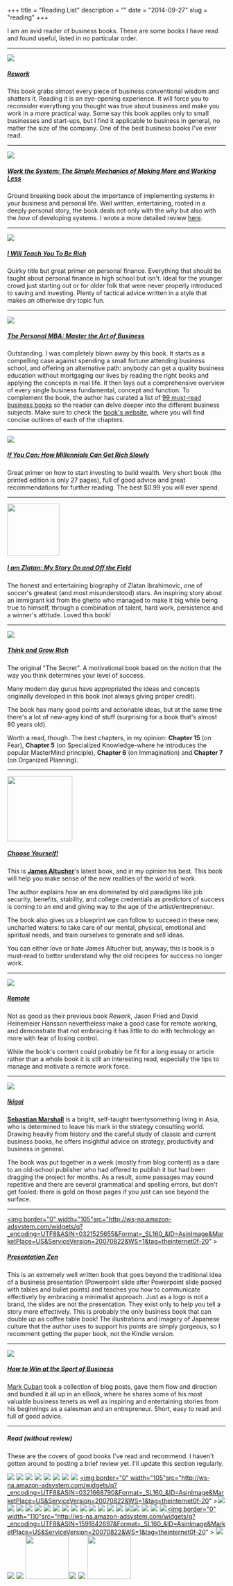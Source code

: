 +++
title = "Reading List"
description = ""
date = "2014-09-27"
slug = "reading"
+++

<p>I am an avid reader of business books. These are some books I have read and found useful, listed in no particular order.</p>

<hr />

<a href="http://www.amazon.com/gp/product/0307463745/ref=as_li_tf_il?ie=UTF8&camp=1789&creative=9325&creativeASIN=0307463745&linkCode=as2&tag=theinternet0f-20"><img border="0" src="http://ws-na.amazon-adsystem.com/widgets/q?_encoding=UTF8&ASIN=0307463745&Format=_SL160_&ID=AsinImage&MarketPlace=US&ServiceVersion=20070822&WS=1&tag=theinternet0f-20" ></a><img src="http://ir-na.amazon-adsystem.com/e/ir?t=theinternet0f-20&l=as2&o=1&a=0307463745" width="1" height="1" border="0" alt="" style="border:none !important; margin:0px !important;" />

<h5><a href="http://www.amazon.com/gp/product/0307463745/ref=as_li_tf_il?ie=UTF8&camp=1789&creative=9325&creativeASIN=0307463745&linkCode=as2&tag=theinternet0f-20">Rework</a></h5>
<p>This book grabs almost every piece of business conventional wisdom and shatters it. Reading it is an eye-opening experience. It will force you to reconsider everything  you thought was true about business and make you work in a more practical way. Some say this book applies only to small businesses and start-ups, but I find it applicable to business in general, no matter the size of the company. One of the best business books I've ever read.</p>

<hr />

<a href="http://www.amazon.com/gp/product/160832253X/ref=as_li_tl?ie=UTF8&camp=1789&creative=9325&creativeASIN=160832253X&linkCode=as2&tag=theinternet0f-20&linkId=2N5DPE2NZFU4HNYW"><img border="0" src="http://ws-na.amazon-adsystem.com/widgets/q?_encoding=UTF8&ASIN=160832253X&Format=_SL250_&ID=AsinImage&MarketPlace=US&ServiceVersion=20070822&WS=1&tag=theinternet0f-20" ></a><img src="http://ir-na.amazon-adsystem.com/e/ir?t=theinternet0f-20&l=as2&o=1&a=160832253X" width="1" height="1" border="0" alt="" style="border:none !important; margin:0px !important;" />

<h5><a href="http://www.amazon.com/gp/product/160832253X/ref=as_li_tl?ie=UTF8&camp=1789&creative=9325&creativeASIN=160832253X&linkCode=as2&tag=theinternet0f-20&linkId=O32RCXTRI2VEOFCO">Work the System: The Simple Mechanics of Making More and Working Less</a><img src="http://ir-na.amazon-adsystem.com/e/ir?t=theinternet0f-20&l=as2&o=1&a=160832253X" width="1" height="1" border="0" alt="" style="border:none !important; margin:0px !important;" />
</h5>
<p>Ground breaking book about the importance of implementing systems in your business and personal life. Well written, entertaining, rooted in a deeply personal story, the book deals not only with the <em>why</em> but also with the <em>how</em> of developing systems. I wrote a more detailed review <a href="http://www.mariosanchez.org/post/wts/">here</a>.</p>

<hr />

<a href="http://www.amazon.com/gp/product/0761147489/ref=as_li_tf_il?ie=UTF8&camp=1789&creative=9325&creativeASIN=0761147489&linkCode=as2&tag=theinternet0f-20"><img border="0" src="http://ws-na.amazon-adsystem.com/widgets/q?_encoding=UTF8&ASIN=0761147489&Format=_SL160_&ID=AsinImage&MarketPlace=US&ServiceVersion=20070822&WS=1&tag=theinternet0f-20" ></a><img src="http://ir-na.amazon-adsystem.com/e/ir?t=theinternet0f-20&l=as2&o=1&a=0761147489" width="1" height="1" border="0" alt="" style="border:none !important; margin:0px !important;" />

<h5><a href="http://www.amazon.com/gp/product/0761147489/ref=as_li_tf_il?ie=UTF8&camp=1789&creative=9325&creativeASIN=0761147489&linkCode=as2&tag=theinternet0f-20">I Will Teach You To Be Rich</a><img src="http://ir-na.amazon-adsystem.com/e/ir?t=theinternet0f-20&l=as2&o=1&a=1591845572" width="1" height="1" border="0" alt="" style="border:none !important; margin:0px !important;" /></h5>

<p>Quirky title but great primer on personal finance. Everything that should be taught about personal finance in high school but isn't. Ideal for the younger crowd just starting out or for older folk that were never properly introduced to saving and investing. Plenty of tactical advice written in a style that makes an otherwise dry topic fun.</p>

<hr />

<a href="http://www.amazon.com/gp/product/1591845572/ref=as_li_tf_il?ie=UTF8&camp=1789&creative=9325&creativeASIN=1591845572&linkCode=as2&tag=theinternet0f-20"><img border="0" src="http://ws-na.amazon-adsystem.com/widgets/q?_encoding=UTF8&ASIN=1591845572&Format=_SL160_&ID=AsinImage&MarketPlace=US&ServiceVersion=20070822&WS=1&tag=theinternet0f-20" ></a><img src="http://ir-na.amazon-adsystem.com/e/ir?t=theinternet0f-20&l=as2&o=1&a=1591845572" width="1" height="1" border="0" alt="" style="border:none !important; margin:0px !important;" />

<h5><a href="http://www.amazon.com/gp/product/1591845572/ref=as_li_tl?ie=UTF8&camp=1789&creative=9325&creativeASIN=1591845572&linkCode=as2&tag=theinternet0f-20&linkId=HKVWWQAWVT2WZ2MH">The Personal MBA: Master the Art of Business</a><img src="http://ir-na.amazon-adsystem.com/e/ir?t=theinternet0f-20&l=as2&o=1&a=1591845572" width="1" height="1" border="0" alt="" style="border:none !important; margin:0px !important;" /></h5>

<p>Outstanding. I was completely blown away by this book. It starts as a compelling case against spending a small fortune attending business school, and offering an alternative path: anybody can get a quality business education without mortgaging our lives by reading the right books and applying the concepts in real life. It then lays out a comprehensive overview of every single business fundamental, concept and function. To complement the book, the author has curated a list of <a href="http://personalmba.com/best-business-books/">99 must-read business books</a> so the reader can delve deeper into the different business subjects. Make sure to check the <a href="http://book.personalmba.com">book's website</a>, where you will find concise outlines of each of the chapters.</p>

<hr />

<a href="http://www.amazon.com/gp/product/B00JCC5JKI/ref=as_li_tl?ie=UTF8&camp=1789&creative=9325&creativeASIN=B00JCC5JKI&linkCode=as2&tag=theinternet0f-20&linkId=M4EIJYL7C3EZLRLK"><img border="0" src="http://ws-na.amazon-adsystem.com/widgets/q?_encoding=UTF8&ASIN=B00JCC5JKI&Format=_SL250_&ID=AsinImage&MarketPlace=US&ServiceVersion=20070822&WS=1&tag=theinternet0f-20" ></a><img src="http://ir-na.amazon-adsystem.com/e/ir?t=theinternet0f-20&l=as2&o=1&a=B00JCC5JKI" width="1" height="1" border="0" alt="" style="border:none !important; margin:0px !important;" />

<h5><a href="http://www.amazon.com/gp/product/B00JCC5JKI/ref=as_li_tl?ie=UTF8&camp=1789&creative=9325&creativeASIN=B00JCC5JKI&linkCode=as2&tag=theinternet0f-20&linkId=HGQHHGB2E44KTGWS">If You Can: How Millennials Can Get Rich Slowly</a></h5>
<p>Great primer on how to start investing to build wealth. Very short book (the printed edition is only 27 pages), full of good advice and great recommendations for further reading. The best $0.99 you will ever spend.</p>

<hr />

<a href="http://www.amazon.com/gp/product/081298692X/ref=as_li_tl?ie=UTF8&camp=1789&creative=9325&creativeASIN=081298692X&linkCode=as2&tag=theinternet0f-20&linkId=ZX5CH2BQUYOFU2QH"><img border="0" src="http://ws-na.amazon-adsystem.com/widgets/q?_encoding=UTF8&ASIN=081298692X&Format=_SL250_&ID=AsinImage&MarketPlace=US&ServiceVersion=20070822&WS=1&tag=theinternet0f-20" width="120"></a><img src="http://ir-na.amazon-adsystem.com/e/ir?t=theinternet0f-20&l=as2&o=1&a=081298692X" width="1" height="1" border="0" alt="" style="border:none !important; margin:0px !important;" />

<h5><a href="http://www.amazon.com/gp/product/081298692X/ref=as_li_tl?ie=UTF8&camp=1789&creative=9325&creativeASIN=081298692X&linkCode=as2&tag=theinternet0f-20&linkId=ZX5CH2BQUYOFU2QH">I am Zlatan: My Story On and Off the Field</a></h5>
<p>The honest and entertaining biography of Zlatan Ibrahimovic, one of soccer's greatest (and most misunderstood) stars. An inspiring story about an immigrant kid from the ghetto who managed to make it big while being true to himself, through a combination of talent, hard work, persistence and a winner's attitude. Loved this book!</p>

<hr />

<a href="http://www.amazon.com/gp/product/1585424331/ref=as_li_qf_sp_asin_il?ie=UTF8&camp=1789&creative=9325&creativeASIN=1585424331&linkCode=as2&tag=theinternet0f-20"><img border="0" src="http://ws-na.amazon-adsystem.com/widgets/q?_encoding=UTF8&ASIN=1585424331&Format=_SL160_&ID=AsinImage&MarketPlace=US&ServiceVersion=20070822&WS=1&tag=theinternet0f-20" ></a><img src="http://ir-na.amazon-adsystem.com/e/ir?t=theinternet0f-20&l=as2&o=1&a=1585424331" width="1" height="1" border="0" alt="" style="border:none !important; margin:0px !important;" />

<h5><a href="http://www.amazon.com/gp/product/1585424331/ref=as_li_tl?ie=UTF8&camp=1789&creative=9325&creativeASIN=1585424331&linkCode=as2&tag=theinternet0f-20&linkId=Y2GWPBNXBDDCH52X">Think and Grow Rich</a>
</h5>
<p>The original "The Secret". A motivational book based on the notion that the way you think determines your level of success.</p><p> Many modern day gurus have appropriated the ideas and concepts originally developed in this book (not always giving proper credit). </p><p>The book has many good points and actionable ideas, but at the same time there's a lot of new-agey kind of stuff (surprising for a book that's almost 80 years old).</p><p>  Worth a read, though. The best chapters, in my opinion: <strong>Chapter 15</strong> (on Fear), <strong>Chapter 5</strong> (on Specialized Knowledge-where he introduces the popular MasterMind principle), <strong>Chapter 6</strong> (on Immagination) and <strong>Chapter 7</strong> (on Organized Planning).</p>


<hr />


<a href="http://www.amazon.com/gp/product/1490313370/ref=as_li_tf_il?ie=UTF8&camp=1789&creative=9325&creativeASIN=1490313370&linkCode=as2&tag=theinternet0f-20"><img border="0" src="http://ecx.images-amazon.com/images/I/71w-fDq5-1L.jpg?_encoding=UTF8&ASIN=1490313370&Format=_SL160_&ID=AsinImage&MarketPlace=US&ServiceVersion=20070822&WS=1&tag=theinternet0f-20" width="150" ></a><img src="http://ir-na.amazon-adsystem.com/e/ir?t=theinternet0f-20&l=as2&o=1&a=1490313370" width="1" height="1" border="0" alt="" style="border:none !important; margin:0px !important;" />

<h5><a href="http://www.amazon.com/gp/product/1490313370/ref=as_li_tf_il?ie=UTF8&camp=1789&creative=9325&creativeASIN=1490313370&linkCode=as2&tag=theinternet0f-20">Choose Yourself!</a></h5>
<p>This is <strong><a href="http://www.jamesaltucher.com">James Altucher</a></strong>'s latest book, and in my opinion his best.  This book will help you make sense of the new realities of the world of work.</p><p>The author explains how an era dominated by old paradigms like job security, benefits, stability, and college credentials as predictors of success is coming to an end and giving way to the age of the artist/entrepreneur.</p><p>The book also gives us a blueprint we can follow to succeed in these new, uncharted waters: to take care of our mental, physical, emotional and spiritual needs, and train ourselves to generate and sell ideas.</p><p>You can either love or hate James Altucher but, anyway, this is book is a must-read to better understand why the old recipees for success no longer work. </p>

<hr />

<a href="http://www.amazon.com/gp/product/0804137501/ref=as_li_qf_sp_asin_il?ie=UTF8&camp=1789&creative=9325&creativeASIN=0804137501&linkCode=as2&tag=theinternet0f-20"><img border="0" src="http://ws-na.amazon-adsystem.com/widgets/q?_encoding=UTF8&ASIN=0804137501&Format=_SL160_&ID=AsinImage&MarketPlace=US&ServiceVersion=20070822&WS=1&tag=theinternet0f-20" ></a><img src="http://ir-na.amazon-adsystem.com/e/ir?t=theinternet0f-20&l=as2&o=1&a=0804137501" width="1" height="1" border="0" alt="" style="border:none !important; margin:0px !important;" />

<h5><a href="http://www.amazon.com/gp/product/0804137501/ref=as_li_qf_sp_asin_il?ie=UTF8&camp=1789&creative=9325&creativeASIN=0804137501&linkCode=as2&tag=theinternet0f-20">Remote</a></h5>
<p>Not as good as their previous book <em>Rework</em>, Jason Fried and David Heinemeier Hansson nevertheless make a good case for remote working, and demonstrate that not embracing it has little to do with technology an more with fear of losing control.</p><p>While the book's content could probably be fit for a long essay or article rather than a whole book it is still an interesting read, especially the tips to manage and motivate a remote work force.</p>

<hr />

<a href="http://www.amazon.com/gp/product/B006M9T8NI/ref=as_li_tf_il?ie=UTF8&camp=1789&creative=9325&creativeASIN=B006M9T8NI&linkCode=as2&tag=theinternet0f-20"><img border="0" src="http://ws-na.amazon-adsystem.com/widgets/q?_encoding=UTF8&ASIN=B006M9T8NI&Format=_SL160_&ID=AsinImage&MarketPlace=US&ServiceVersion=20070822&WS=1&tag=theinternet0f-20" ></a><img src="http://ir-na.amazon-adsystem.com/e/ir?t=theinternet0f-20&l=as2&o=1&a=B006M9T8NI" width="1" height="1" border="0" alt="" style="border:none !important; margin:0px !important;" />
<h5><a href="http://www.amazon.com/gp/product/B006M9T8NI/ref=as_li_tf_il?ie=UTF8&camp=1789&creative=9325&creativeASIN=B006M9T8NI&linkCode=as2&tag=theinternet0f-20">Ikigai</a></h5>
<p><strong><a href="http://www.sebastianmarshall.com">Sebastian Marshall</a></strong> is a bright, self-taught twentysomething living in Asia, who is determined to leave his mark in the strategy consulting world. Drawing heavily from history and the careful study of classic and current business books, he offers insightful advice on strategy, productivity and business in general.</p><p>The book was put together in a week (mostly from blog content) as a dare to an old-school publisher who had offered to publish it but had been dragging the project for months.  As a result, some passages may sound repetitive and there are several grammatical and spelling errors, but don't get fooled: there is gold on those pages if you just can see beyond the surface.</p>

<hr />

<a href="http://www.amazon.com/gp/product/0321525655/ref=as_li_tf_il?ie=UTF8&camp=1789&creative=9325&creativeASIN=0321525655&linkCode=as2&tag=theinternet0f-20"><img border="0"  width="105"src="http://ws-na.amazon-adsystem.com/widgets/q?_encoding=UTF8&ASIN=0321525655&Format=_SL160_&ID=AsinImage&MarketPlace=US&ServiceVersion=20070822&WS=1&tag=theinternet0f-20" ></a><img src="http://ir-na.amazon-adsystem.com/e/ir?t=theinternet0f-20&l=as2&o=1&a=0321525655" width="1" height="1" border="0" alt="" style="border:none !important; margin:0px !important;" />

<h5><a href="http://www.amazon.com/gp/product/1626810915/ref=as_li_tf_il?ie=UTF8&camp=1789&creative=9325&creativeASIN=1626810915&linkCode=as2&tag=theinternet0f-20">Presentation Zen</a></h5>
<p>This is an extremely well written book that goes beyond the traditional idea of a business presentation (Powerpoint slide after Powerpoint slide packed with tables and bullet points) and teaches you how to communicate effectively by embracing a minimalist approach. Just as a logo is not a brand, the slides are not the presentation. They exist only to help you tell a story more effectively. This is probably the only business book that can double up as coffee table book! The illustrations and imagery of Japanese culture that the author uses to support his points are simply gorgeous, so I recomment getting the paper book, not the Kindle version.</p>

<hr />

<a href="http://www.amazon.com/gp/product/1626810915/ref=as_li_tf_il?ie=UTF8&camp=1789&creative=9325&creativeASIN=1626810915&linkCode=as2&tag=theinternet0f-20"><img border="0" src="http://ws-na.amazon-adsystem.com/widgets/q?_encoding=UTF8&ASIN=1626810915&Format=_SL160_&ID=AsinImage&MarketPlace=US&ServiceVersion=20070822&WS=1&tag=theinternet0f-20" ></a><img src="http://ir-na.amazon-adsystem.com/e/ir?t=theinternet0f-20&l=as2&o=1&a=1626810915" width="1" height="1" border="0" alt="" style="border:none !important; margin:0px !important;" />
<h5><a href="http://www.amazon.com/gp/product/1626810915/ref=as_li_tf_il?ie=UTF8&camp=1789&creative=9325&creativeASIN=1626810915&linkCode=as2&tag=theinternet0f-20">How to Win at the Sport of Business</a></h5>
<p><a href="http://www.blogmaverick.com">Mark Cuban</a> took a collection of blog posts, gave them flow and direction and bundled it all up in an eBook, where he shares some of his most valuable business tenets as well as inspiring and entertaining stories from his beginnings as a salesman and an entrepreneur.  Short, easy to read and full of good advice.</p>

<hr />

<h5>Read (without review)</h5>
<p>These are the covers of good books I've read and recommend. I haven't gotten around to posting a brief review yet. I'll update this section regularly.</p>


<a href="http://www.amazon.com/gp/product/0887304729/ref=as_li_tf_il?ie=UTF8&camp=1789&creative=9325&creativeASIN=0887304729&linkCode=as2&tag=theinternet0f-20"><img border="0" src="http://ws-na.amazon-adsystem.com/widgets/q?_encoding=UTF8&ASIN=0887304729&Format=_SL160_&ID=AsinImage&MarketPlace=US&ServiceVersion=20070822&WS=1&tag=theinternet0f-20" ></a><img src="http://ir-na.amazon-adsystem.com/e/ir?t=theinternet0f-20&l=as2&o=1&a=0887304729" width="1" height="1" border="0" alt="" style="border:none !important; margin:0px !important;" /> <a href="http://www.amazon.com/gp/product/1612680011/ref=as_li_tf_il?ie=UTF8&camp=1789&creative=9325&creativeASIN=1612680011&linkCode=as2&tag=theinternet0f-20"><img border="0" src="http://ws-na.amazon-adsystem.com/widgets/q?_encoding=UTF8&ASIN=1612680011&Format=_SL160_&ID=AsinImage&MarketPlace=US&ServiceVersion=20070822&WS=1&tag=theinternet0f-20" ></a><img src="http://ir-na.amazon-adsystem.com/e/ir?t=theinternet0f-20&l=as2&o=1&a=1612680011" width="1" height="1" border="0" alt="" style="border:none !important; margin:0px !important;" /> <a href="http://www.amazon.com/gp/product/1612680054/ref=as_li_tf_il?ie=UTF8&camp=1789&creative=9325&creativeASIN=1612680054&linkCode=as2&tag=theinternet0f-20"><img border="0" src="http://ws-na.amazon-adsystem.com/widgets/q?_encoding=UTF8&ASIN=1612680054&Format=_SL160_&ID=AsinImage&MarketPlace=US&ServiceVersion=20070822&WS=1&tag=theinternet0f-20" ></a><img src="http://ir-na.amazon-adsystem.com/e/ir?t=theinternet0f-20&l=as2&o=1&a=1612680054" width="1" height="1" border="0" alt="" style="border:none !important; margin:0px !important;" /> <a href="http://www.amazon.com/gp/product/B00BUWAUX4/ref=as_li_tf_il?ie=UTF8&camp=1789&creative=9325&creativeASIN=B00BUWAUX4&linkCode=as2&tag=theinternet0f-20"><img border="0" src="http://ws-na.amazon-adsystem.com/widgets/q?_encoding=UTF8&ASIN=B00BUWAUX4&Format=_SL160_&ID=AsinImage&MarketPlace=US&ServiceVersion=20070822&WS=1&tag=theinternet0f-20" ></a><img src="http://ir-na.amazon-adsystem.com/e/ir?t=theinternet0f-20&l=as2&o=1&a=B00BUWAUX4" width="1" height="1" border="0" alt="" style="border:none !important; margin:0px !important;" /> <a href="http://www.amazon.com/gp/product/1591844096/ref=as_li_tf_il?ie=UTF8&camp=1789&creative=9325&creativeASIN=1591844096&linkCode=as2&tag=theinternet0f-20"><img border="0" src="http://ws-na.amazon-adsystem.com/widgets/q?_encoding=UTF8&ASIN=1591844096&Format=_SL160_&ID=AsinImage&MarketPlace=US&ServiceVersion=20070822&WS=1&tag=theinternet0f-20" ></a><img src="http://ir-na.amazon-adsystem.com/e/ir?t=theinternet0f-20&l=as2&o=1&a=1591844096" width="1" height="1" border="0" alt="" style="border:none !important; margin:0px !important;" />   <a  href="http://www.amazon.com/gp/product/0321704452/ref=as_li_tf_il?ie=UTF8&camp=1789&creative=9325&creativeASIN=0321704452&linkCode=as2&tag=theinternet0f-20"><img border="0" src="http://ws-na.amazon-adsystem.com/widgets/q?_encoding=UTF8&ASIN=0321704452&Format=_SL160_&ID=AsinImage&MarketPlace=US&ServiceVersion=20070822&WS=1&tag=theinternet0f-20" ></a><img src="http://ir-na.amazon-adsystem.com/e/ir?t=theinternet0f-20&l=as2&o=1&a=0321704452" width="1" height="1" border="0" alt="" style="border:none !important; margin:0px !important;" /> <a href="http://www.amazon.com/gp/product/0060731338/ref=as_li_tf_il?ie=UTF8&camp=1789&creative=9325&creativeASIN=0060731338&linkCode=as2&tag=theinternet0f-20"><img border="0" padding="15px" src="http://ws-na.amazon-adsystem.com/widgets/q?_encoding=UTF8&ASIN=0060731338&Format=_SL160_&ID=AsinImage&MarketPlace=US&ServiceVersion=20070822&WS=1&tag=theinternet0f-20" ></a><img src="http://ir-na.amazon-adsystem.com/e/ir?t=theinternet0f-20&l=as2&o=1&a=0060731338" width="1" height="1" border="0" alt="" style="border:none !important; margin:0px !important;" /> <a href="http://www.amazon.com/gp/product/1118232607/ref=as_li_tf_il?ie=UTF8&camp=1789&creative=9325&creativeASIN=1118232607&linkCode=as2&tag=theinternet0f-20"><img border="0" src="http://ws-na.amazon-adsystem.com/widgets/q?_encoding=UTF8&ASIN=1118232607&Format=_SL160_&ID=AsinImage&MarketPlace=US&ServiceVersion=20070822&WS=1&tag=theinternet0f-20" ></a><img src="http://ir-na.amazon-adsystem.com/e/ir?t=theinternet0f-20&l=as2&o=1&a=1118232607" width="1" height="1" border="0" alt="" style="border:none !important; margin:0px !important;" /> <a href="http://www.amazon.com/gp/product/0321668790/ref=as_li_tf_il?ie=UTF8&camp=1789&creative=9325&creativeASIN=0321668790&linkCode=as2&tag=theinternet0f-20"><img border="0" width="105"src="http://ws-na.amazon-adsystem.com/widgets/q?_encoding=UTF8&ASIN=0321668790&Format=_SL160_&ID=AsinImage&MarketPlace=US&ServiceVersion=20070822&WS=1&tag=theinternet0f-20" ></a><img src="http://ir-na.amazon-adsystem.com/e/ir?t=theinternet0f-20&l=as2&o=1&a=0321668790" width="1" height="1" border="0" alt="" style="border:none !important; margin:0px !important;" /><a href="http://www.amazon.com/gp/product/1591843847/ref=as_li_tf_il?ie=UTF8&camp=1789&creative=9325&creativeASIN=1591843847&linkCode=as2&tag=theinternet0f-20"><img border="0" src="http://ws-na.amazon-adsystem.com/widgets/q?_encoding=UTF8&ASIN=1591843847&Format=_SL160_&ID=AsinImage&MarketPlace=US&ServiceVersion=20070822&WS=1&tag=theinternet0f-20" ></a><img src="http://ir-na.amazon-adsystem.com/e/ir?t=theinternet0f-20&l=as2&o=1&a=1591843847" width="1" height="1" border="0" alt="" style="border:none !important; margin:0px !important;" /> <a href="http://www.amazon.com/gp/product/1403984905/ref=as_li_tf_il?ie=UTF8&camp=1789&creative=9325&creativeASIN=1403984905&linkCode=as2&tag=theinternet0f-20"><img border="0" src="http://ws-na.amazon-adsystem.com/widgets/q?_encoding=UTF8&ASIN=1403984905&Format=_SL160_&ID=AsinImage&MarketPlace=US&ServiceVersion=20070822&WS=1&tag=theinternet0f-20" ></a><img src="http://ir-na.amazon-adsystem.com/e/ir?t=theinternet0f-20&l=as2&o=1&a=1403984905" width="1" height="1" border="0" alt="" style="border:none !important; margin:0px !important;" /> <a href="http://www.amazon.com/gp/product/0321426770/ref=as_li_tf_il?ie=UTF8&camp=1789&creative=9325&creativeASIN=0321426770&linkCode=as2&tag=theinternet0f-20"><img border="0" src="http://ws-na.amazon-adsystem.com/widgets/q?_encoding=UTF8&ASIN=0321426770&Format=_SL160_&ID=AsinImage&MarketPlace=US&ServiceVersion=20070822&WS=1&tag=theinternet0f-20" ></a><img src="http://ir-na.amazon-adsystem.com/e/ir?t=theinternet0f-20&l=as2&o=1&a=0321426770" width="1" height="1" border="0" alt="" style="border:none !important; margin:0px !important;" /> <a href="http://www.amazon.com/gp/product/0321348109/ref=as_li_tf_il?ie=UTF8&camp=1789&creative=9325&creativeASIN=0321348109&linkCode=as2&tag=theinternet0f-20"><img border="0" src="http://ws-na.amazon-adsystem.com/widgets/q?_encoding=UTF8&ASIN=0321348109&Format=_SL160_&ID=AsinImage&MarketPlace=US&ServiceVersion=20070822&WS=1&tag=theinternet0f-20" ></a><img src="http://ir-na.amazon-adsystem.com/e/ir?t=theinternet0f-20&l=as2&o=1&a=0321348109" width="1" height="1" border="0" alt="" style="border:none !important; margin:0px !important;" /> <a href="http://www.amazon.com/gp/product/0307463745/ref=as_li_tf_il?ie=UTF8&camp=1789&creative=9325&creativeASIN=0307463745&linkCode=as2&tag=theinternet0f-20"><img border="0" src="http://ws-na.amazon-adsystem.com/widgets/q?_encoding=UTF8&ASIN=0307463745&Format=_SL160_&ID=AsinImage&MarketPlace=US&ServiceVersion=20070822&WS=1&tag=theinternet0f-20" ></a><img src="http://ir-na.amazon-adsystem.com/e/ir?t=theinternet0f-20&l=as2&o=1&a=0307463745" width="1" height="1" border="0" alt="" style="border:none !important; margin:0px !important;" /> <a href="http://www.amazon.com/gp/product/0061914177/ref=as_li_tf_il?ie=UTF8&camp=1789&creative=9325&creativeASIN=0061914177&linkCode=as2&tag=theinternet0f-20"><img border="0" src="http://ws-na.amazon-adsystem.com/widgets/q?_encoding=UTF8&ASIN=0061914177&Format=_SL160_&ID=AsinImage&MarketPlace=US&ServiceVersion=20070822&WS=1&tag=theinternet0f-20" ></a><img src="http://ir-na.amazon-adsystem.com/e/ir?t=theinternet0f-20&l=as2&o=1&a=0061914177" width="1" height="1" border="0" alt="" style="border:none !important; margin:0px !important;" /> <a href="http://www.amazon.com/gp/product/0061914185/ref=as_li_tf_il?ie=UTF8&camp=1789&creative=9325&creativeASIN=0061914185&linkCode=as2&tag=theinternet0f-20"><img border="0" src="http://ws-na.amazon-adsystem.com/widgets/q?_encoding=UTF8&ASIN=0061914185&Format=_SL160_&ID=AsinImage&MarketPlace=US&ServiceVersion=20070822&WS=1&tag=theinternet0f-20" ></a><img src="http://ir-na.amazon-adsystem.com/e/ir?t=theinternet0f-20&l=as2&o=1&a=0061914185" width="1" height="1" border="0" alt="" style="border:none !important; margin:0px !important;" /> <a href="http://www.amazon.com/gp/product/1936719118/ref=as_li_tf_il?ie=UTF8&camp=1789&creative=9325&creativeASIN=1936719118&linkCode=as2&tag=theinternet0f-20"><img border="0" src="http://ws-na.amazon-adsystem.com/widgets/q?_encoding=UTF8&ASIN=1936719118&Format=_SL160_&ID=AsinImage&MarketPlace=US&ServiceVersion=20070822&WS=1&tag=theinternet0f-20" ></a><img src="http://ir-na.amazon-adsystem.com/e/ir?t=theinternet0f-20&l=as2&o=1&a=1936719118" width="1" height="1" border="0" alt="" style="border:none !important; margin:0px !important;" />  <a href="http://www.amazon.com/gp/product/1591842336/ref=as_li_tf_il?ie=UTF8&camp=1789&creative=9325&creativeASIN=1591842336&linkCode=as2&tag=theinternet0f-20"><img border="0" src="http://ws-na.amazon-adsystem.com/widgets/q?_encoding=UTF8&ASIN=1591842336&Format=_SL160_&ID=AsinImage&MarketPlace=US&ServiceVersion=20070822&WS=1&tag=theinternet0f-20" ></a><img src="http://ir-na.amazon-adsystem.com/e/ir?t=theinternet0f-20&l=as2&o=1&a=1591842336" width="1" height="1" border="0" alt="" style="border:none !important; margin:0px !important;" /> <a href="http://www.amazon.com/gp/product/0071373586/ref=as_li_tf_il?ie=UTF8&camp=1789&creative=9325&creativeASIN=0071373586&linkCode=as2&tag=theinternet0f-20"><img border="0" src="http://ws-na.amazon-adsystem.com/widgets/q?_encoding=UTF8&ASIN=0071373586&Format=_SL160_&ID=AsinImage&MarketPlace=US&ServiceVersion=20070822&WS=1&tag=theinternet0f-20" ></a><img src="http://ir-na.amazon-adsystem.com/e/ir?t=theinternet0f-20&l=as2&o=1&a=0071373586" width="1" height="1" border="0" alt="" style="border:none !important; margin:0px !important;" /> <a href="http://www.amazon.com/gp/product/1451655312/ref=as_li_tf_il?ie=UTF8&camp=1789&creative=9325&creativeASIN=1451655312&linkCode=as2&tag=theinternet0f-20"><img border="0" src="http://ws-na.amazon-adsystem.com/widgets/q?_encoding=UTF8&ASIN=1451655312&Format=_SL160_&ID=AsinImage&MarketPlace=US&ServiceVersion=20070822&WS=1&tag=theinternet0f-20" ></a><img src="http://ir-na.amazon-adsystem.com/e/ir?t=theinternet0f-20&l=as2&o=1&a=1451655312" width="1" height="1" border="0" alt="" style="border:none !important; margin:0px !important;" /> <a href="http://www.amazon.com/gp/product/0425232840/ref=as_li_tf_il?ie=UTF8&camp=1789&creative=9325&creativeASIN=0425232840&linkCode=as2&tag=theinternet0f-20"><img border="0" src="http://ws-na.amazon-adsystem.com/widgets/q?_encoding=UTF8&ASIN=0425232840&Format=_SL160_&ID=AsinImage&MarketPlace=US&ServiceVersion=20070822&WS=1&tag=theinternet0f-20" ></a><img src="http://ir-na.amazon-adsystem.com/e/ir?t=theinternet0f-20&l=as2&o=1&a=0425232840" width="1" height="1" border="0" alt="" style="border:none !important; margin:0px !important;" /> <a href="http://www.amazon.com/gp/product/1591844908/ref=as_li_tf_il?ie=UTF8&camp=1789&creative=9325&creativeASIN=1591844908&linkCode=as2&tag=theinternet0f-20"><img border="0" src="http://ws-na.amazon-adsystem.com/widgets/q?_encoding=UTF8&ASIN=1591844908&Format=_SL160_&ID=AsinImage&MarketPlace=US&ServiceVersion=20070822&WS=1&tag=theinternet0f-20" ></a><img src="http://ir-na.amazon-adsystem.com/e/ir?t=theinternet0f-20&l=as2&o=1&a=1591844908" width="1" height="1" border="0" alt="" style="border:none !important; margin:0px !important;" /> <a href="http://www.amazon.com/gp/product/1591846072/ref=as_li_tf_il?ie=UTF8&camp=1789&creative=9325&creativeASIN=1591846072&linkCode=as2&tag=theinternet0f-20"><img border="0" src="http://ws-na.amazon-adsystem.com/widgets/q?_encoding=UTF8&ASIN=1591846072&Format=_SL160_&ID=AsinImage&MarketPlace=US&ServiceVersion=20070822&WS=1&tag=theinternet0f-20" ></a><img src="http://ir-na.amazon-adsystem.com/e/ir?t=theinternet0f-20&l=as2&o=1&a=1591846072" width="1" height="1" border="0" alt="" style="border:none !important; margin:0px !important;" /> <a href="http://www.amazon.com/gp/product/1591841666/ref=as_li_tf_il?ie=UTF8&camp=1789&creative=9325&creativeASIN=1591841666&linkCode=as2&tag=theinternet0f-20"><img border="0" src="http://ws-na.amazon-adsystem.com/widgets/q?_encoding=UTF8&ASIN=1591841666&Format=_SL160_&ID=AsinImage&MarketPlace=US&ServiceVersion=20070822&WS=1&tag=theinternet0f-20" ></a><img src="http://ir-na.amazon-adsystem.com/e/ir?t=theinternet0f-20&l=as2&o=1&a=1591841666" width="1" height="1" border="0" alt="" style="border:none !important; margin:0px !important;" /><a href="http://www.amazon.com/gp/product/0814406815/ref=as_li_tf_il?ie=UTF8&camp=1789&creative=9325&creativeASIN=0814406815&linkCode=as2&tag=theinternet0f-20"><img border="0" src="http://ws-na.amazon-adsystem.com/widgets/q?_encoding=UTF8&ASIN=0814406815&Format=_SL160_&ID=AsinImage&MarketPlace=US&ServiceVersion=20070822&WS=1&tag=theinternet0f-20" ></a><img src="http://ir-na.amazon-adsystem.com/e/ir?t=theinternet0f-20&l=as2&o=1&a=0814406815" width="1" height="1" border="0" alt="" style="border:none !important; margin:0px !important;" /> <a href="http://www.amazon.com/gp/product/1400064287/ref=as_li_tf_il?ie=UTF8&camp=1789&creative=9325&creativeASIN=1400064287&linkCode=as2&tag=theinternet0f-20"><img border="0" src="http://ws-na.amazon-adsystem.com/widgets/q?_encoding=UTF8&ASIN=1400064287&Format=_SL160_&ID=AsinImage&MarketPlace=US&ServiceVersion=20070822&WS=1&tag=theinternet0f-20" ></a><img src="http://ir-na.amazon-adsystem.com/e/ir?t=theinternet0f-20&l=as2&o=1&a=1400064287" width="1" height="1" border="0" alt="" style="border:none !important; margin:0px !important;" /> <a href="http://www.amazon.com/gp/product/B00A16VVX8/ref=as_li_tf_il?ie=UTF8&camp=1789&creative=9325&creativeASIN=B00A16VVX8&linkCode=as2&tag=theinternet0f-20"><img border="0" src="http://ws-na.amazon-adsystem.com/widgets/q?_encoding=UTF8&ASIN=B00A16VVX8&Format=_SL160_&ID=AsinImage&MarketPlace=US&ServiceVersion=20070822&WS=1&tag=theinternet0f-20" ></a><img src="http://ir-na.amazon-adsystem.com/e/ir?t=theinternet0f-20&l=as2&o=1&a=B00A16VVX8" width="1" height="1" border="0" alt="" style="border:none !important; margin:0px !important;" /> <a href="http://www.amazon.com/gp/product/1591845572/ref=as_li_tf_il?ie=UTF8&camp=1789&creative=9325&creativeASIN=1591845572&linkCode=as2&tag=theinternet0f-20"><img border="0" src="http://ws-na.amazon-adsystem.com/widgets/q?_encoding=UTF8&ASIN=1591845572&Format=_SL160_&ID=AsinImage&MarketPlace=US&ServiceVersion=20070822&WS=1&tag=theinternet0f-20" ></a><img src="http://ir-na.amazon-adsystem.com/e/ir?t=theinternet0f-20&l=as2&o=1&a=1591845572" width="1" height="1" border="0" alt="" style="border:none !important; margin:0px !important;" /><a href="http://www.amazon.com/gp/product/1591842697/ref=as_li_tf_il?ie=UTF8&camp=1789&creative=9325&creativeASIN=1591842697&linkCode=as2&tag=theinternet0f-20"><img border="0" width="110"src="http://ws-na.amazon-adsystem.com/widgets/q?_encoding=UTF8&ASIN=1591842697&Format=_SL160_&ID=AsinImage&MarketPlace=US&ServiceVersion=20070822&WS=1&tag=theinternet0f-20" ></a><img src="http://ir-na.amazon-adsystem.com/e/ir?t=theinternet0f-20&l=as2&o=1&a=1591842697" width="1" height="1" border="0" alt="" style="border:none !important; margin:0px !important;" /> <a href="http://www.amazon.com/gp/product/0230120512/ref=as_li_tf_il?ie=UTF8&camp=1789&creative=9325&creativeASIN=0230120512&linkCode=as2&tag=theinternet0f-20"><img border="0" src="http://ws-na.amazon-adsystem.com/widgets/q?_encoding=UTF8&ASIN=0230120512&Format=_SL160_&ID=AsinImage&MarketPlace=US&ServiceVersion=20070822&WS=1&tag=theinternet0f-20" ></a><img src="http://ir-na.amazon-adsystem.com/e/ir?t=theinternet0f-20&l=as2&o=1&a=0230120512" width="1" height="1" border="0" alt="" style="border:none !important; margin:0px !important;" /> <a href="http://www.amazon.com/gp/product/1905264429/ref=as_li_tf_il?ie=UTF8&camp=1789&creative=9325&creativeASIN=1905264429&linkCode=as2&tag=theinternet0f-20"><img border="0" src="http://ws-na.amazon-adsystem.com/widgets/q?_encoding=UTF8&ASIN=1905264429&Format=_SL160_&ID=AsinImage&MarketPlace=US&ServiceVersion=20070822&WS=1&tag=theinternet0f-20" ></a><img src="http://ir-na.amazon-adsystem.com/e/ir?t=theinternet0f-20&l=as2&o=1&a=1905264429" width="1" height="1" border="0" alt="" style="border:none !important; margin:0px !important;" /> <a href="http://www.amazon.com/gp/product/0142000280/ref=as_li_tf_il?ie=UTF8&camp=1789&creative=9325&creativeASIN=0142000280&linkCode=as2&tag=theinternet0f-20"><img border="0" src="http://ws-na.amazon-adsystem.com/widgets/q?_encoding=UTF8&ASIN=0142000280&Format=_SL160_&ID=AsinImage&MarketPlace=US&ServiceVersion=20070822&WS=1&tag=theinternet0f-20" ></a><img src="http://ir-na.amazon-adsystem.com/e/ir?t=theinternet0f-20&l=as2&o=1&a=0142000280" width="1" height="1" border="0" alt="" style="border:none !important; margin:0px !important;" /> <a href="http://www.amazon.com/gp/product/1938793064/ref=as_li_tl?ie=UTF8&camp=1789&creative=9325&creativeASIN=1938793064&linkCode=as2&tag=theinternet0f-20&linkId=6LXDBNSDYNY6VIRG"><img border="0" src="http://ws-na.amazon-adsystem.com/widgets/q?_encoding=UTF8&ASIN=1938793064&Format=_SL250_&ID=AsinImage&MarketPlace=US&ServiceVersion=20070822&WS=1&tag=theinternet0f-20" width="100"></a><img src="http://ir-na.amazon-adsystem.com/e/ir?t=theinternet0f-20&l=as2&o=1&a=1938793064" width="1" height="1" border="0" alt="" style="border:none !important; margin:0px !important;" /><a href="http://www.amazon.com/gp/product/160832253X/ref=as_li_tf_il?ie=UTF8&camp=1789&creative=9325&creativeASIN=160832253X&linkCode=as2&tag=theinternet0f-20"><img border="0" src="http://ws-na.amazon-adsystem.com/widgets/q?_encoding=UTF8&ASIN=160832253X&Format=_SL160_&ID=AsinImage&MarketPlace=US&ServiceVersion=20070822&WS=1&tag=theinternet0f-20" ></a><img src="http://ir-na.amazon-adsystem.com/e/ir?t=theinternet0f-20&l=as2&o=1&a=160832253X" width="1" height="1" border="0" alt="" style="border:none !important; margin:0px !important;" /> <a href="http://www.amazon.com/gp/product/1591843170/ref=as_li_tf_il?ie=UTF8&camp=1789&creative=9325&creativeASIN=1591843170&linkCode=as2&tag=theinternet0f-20"><img border="0" src="http://ws-na.amazon-adsystem.com/widgets/q?_encoding=UTF8&ASIN=1591843170&Format=_SL160_&ID=AsinImage&MarketPlace=US&ServiceVersion=20070822&WS=1&tag=theinternet0f-20" ></a><img src="http://ir-na.amazon-adsystem.com/e/ir?t=theinternet0f-20&l=as2&o=1&a=1591843170" width="1" height="1" border="0" alt="" style="border:none !important; margin:0px !important;" /> <a href="http://www.amazon.com/gp/product/0470635495/ref=as_li_tl?ie=UTF8&camp=1789&creative=9325&creativeASIN=0470635495&linkCode=as2&tag=theinternet0f-20&linkId=3JD6ALZTQQYUCR6T"><img border="0" src="http://ws-na.amazon-adsystem.com/widgets/q?_encoding=UTF8&ASIN=0470635495&Format=_SL250_&ID=AsinImage&MarketPlace=US&ServiceVersion=20070822&WS=1&tag=theinternet0f-20" width="100"></a><img src="http://ir-na.amazon-adsystem.com/e/ir?t=theinternet0f-20&l=as2&o=1&a=0470635495" width="1" height="1" border="0" alt="" style="border:none !important; margin:0px !important;" /></p>
